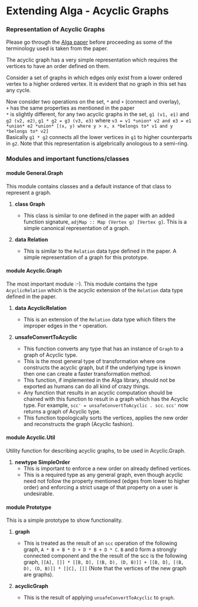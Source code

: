 # Extending Alga - Acyclic Graphs

### Representation of Acyclic Graphs

Please go through the [Alga paper](https://dl.acm.org/authorize?N46678) before proceeding as some of the terminology used is taken from the paper.

The acyclic graph has a very simple representation which requires the vertices to have an order defined on them.

Consider a set of graphs in which edges only exist from a lower ordered vertex to a higher ordered vertex. It is evident that no graph in this set has any cycle.

Now consider two operations on the set, `*` and `+` (connect and overlay),  
`+` has the same properties as mentioned in the paper  
`*` is slightly different, for any two acyclic graphs in the set, `g1 (v1, e1)` and `g2 (v2, e2)`, `g1 * g2 = g3 (v3, e3)` where `v3 = v1 *union* v2 and e3 = e1 *union* e2 *union* [(x, y) where y > x, x *belongs to* v1 and y *belongs to* v2]`  
Basically `g1 * g2` connects all the lower vertices in `g1` to higher counterparts in `g2`.
Note that this representation is algebrically anologous to a semi-ring.

### Modules and important functions/classes

#### module General.Graph

This module contains classes and a default instance of that class to represent a graph.

1. **class Graph**
    - This class is similar to one defined in the paper with an added function signature, `adjMap :: Map (Vertex g) [Vertex g]`. This is a simple canonical representation of a graph.

2. **data Relation**
    - This is similar to the `Relation` data type defined in the paper. A simple representation of a graph for this prototype.

#### module Acyclic.Graph

The most important module :-). This module contains the type `AcyclicRelation` which is the acyclic extension of the `Relation` data type defined in the paper.

1. **data AcyclicRelation**
    - This is an extension of the `Relation` data type which filters the improper edges in the `*` operation.

2. **unsafeConvertToAcyclic**
    - This function converts any type that has an instance of `Graph` to a graph of Acyclic type.
    - This is the most general type of transformation where one constructs the acyclic graph, but if the underlying type is known then one can create a faster transformation method.
    - This function, if implemented in the Alga library, should not be exported as humans can do all kind of crazy things.
    - Any function that results in an acyclic computation should be chained with this function to result in a graph which has the Acyclic type. For example, `scc' = unsafeConvertToAcyclic . scc`. `scc'` now returns a graph of Acyclic type.
    - This function topologically sorts the vertices, applies the new order and reconstructs the graph (Acyclic fashion).

#### module Acyclic.Util

Utility function for describing acyclic graphs, to be used in Acyclic.Graph.

1. **newtype SimpleOrder**
    - This is important to enforce a new order on already defined vertices.
    - This is a required type as any general graph, even though acyclic need not follow the property mentioned (edges from lower to higher order) and enforcing a strict usage of that property on a user is undesirable.

#### module Prototype

This is a simple prototype to show functionality. 

1. **graph**
    - This is treated as the result of an `scc` operation of the following graph, `A * B + B * D + D * B + D * C`. `B` and `D` form a strongly connected component and the the result of the scc is the following graph, `[[A], []] * [[B, D], [(B, D), (D, B)]] + [[B, D], [(B, D), (D, B)]] * [[C], []]` (Note that the vertices of the new graph are graphs).

2. **acyclicGraph**
    - This is the result of applying `unsafeConvertToAcyclic` to `graph`.


